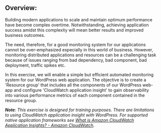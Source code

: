## ﻿Overview:

Building modern applications to scale and maintain optimum performance have become complex overtime. Notwithstanding, achieving application success amidst this complexity will mean better results and improved business outcomes.

The need, therefore, for a good monitoring system for our applications cannot be over-emphasized especially in this world of business. However, monitoring distributed applications and resources can be a challenging task because of issues ranging from bad dependency, bad component, bad deployment, traffic spikes etc.

In this exercise, we will enable a simple but efficient automated monitoring system for our WordPress web application. The objective is to create a 'Resource group' that includes all the components of our WordPress web-app and configure 'CloudWatch application insight' to gain observability into various performance metrics of each component contained in the resource group.

***Note***: _This exercise is designed for training purposes. There are limitations to using CloudWatch application insight with WordPress. For supported native application frameworks see [What is Amazon CloudWatch Application Insights? - Amazon CloudWatch](https://docs.aws.amazon.com/AmazonCloudWatch/latest/monitoring/appinsights-what-is.html#appinsights-stack)_.


